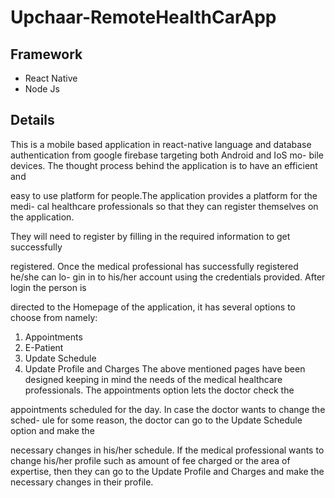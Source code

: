 # Upchaar-RemoteHealthCarApp

## Framework

* React Native
* Node Js

## Details

This is a mobile based application in react-native language and database authentication from google firebase targeting both Android and IoS mo-
bile devices. The thought process behind the application is to have an efficient and

easy to use platform for people.The application provides a platform for the medi-
cal healthcare professionals so that they can register themselves on the application.

They will need to register by filling in the required information to get successfully

registered. Once the medical professional has successfully registered he/she can lo-
gin in to his/her account using the credentials provided. After login the person is

directed to the Homepage of the application, it has several options to choose from
namely:
1. Appointments
2. E-Patient
3. Update Schedule
4. Update Profile and Charges
The above mentioned pages have been designed keeping in mind the needs of the
medical healthcare professionals. The appointments option lets the doctor check the

appointments scheduled for the day. In case the doctor wants to change the sched-
ule for some reason, the doctor can go to the Update Schedule option and make the

necessary changes in his/her schedule. If the medical professional wants to change
his/her profile such as amount of fee charged or the area of expertise, then they can
go to the Update Profile and Charges and make the necessary changes in their profile.


